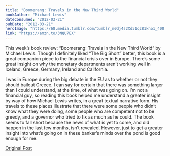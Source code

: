 ```yaml
---
title: "Boomerang: Travels in the New Third World"
bookAuthor: "Michael Lewis"
dateConsumed: "2012-03-21"
pubDate: "2012-03-21"
heroImage: "https://68.media.tumblr.com/tumblr_m0dj4s2Xd51qz81kho1_400.jpg"
link: "https://amzn.to/3NQU7EX"
---
```


This week’s book review: “Boomerang: Travels in the New Third World” by Michael Lewis. Though I definitely liked “The Big Short” better, this book is a great companion piece to the financial crisis over in Europe. There’s some great insight on why the monetary departments aren’t working well in Iceland, Greece, Germany, Ireland and California.

I was in Europe during the big debate in the EU as to whether or not they should bailout Greece. I can say for certain that there was something larger than I could understand, at the time, of what was going on. I’m not a financial guy, so reading this book helped me understand a greater insight by way of how Michael Lewis writes, in a great textual narrative form. His travels to these places illustrate that there were some people who didn’t know what they were doing, some people who are competent not to be greedy, and a governor who tried to fix as much as he could. The book seems to fall short because the news of what is yet to come, and did happen in the last few months, isn’t revealed. However, just to get a greater insight into what’s going on in these banker’s minds over the pond is good enough for me.

[Original Post](https://jermspeaks.com/post/19683820167/this-weeks-book-review-boomerang-travels-in)
